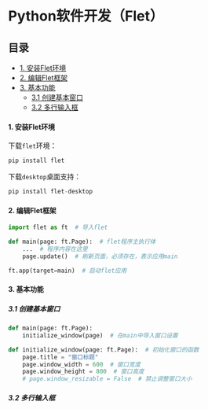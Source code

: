 # Python软件开发（Flet）
## 目录
- [1. 安装Flet环境](#安装Flet环境)
- [2. 编辑Flet框架](#编辑Flet框架)
- [3. 基本功能](#基本功能)
    - [3.1 创建基本窗口](#创建基本窗口)
    - [3.2 多行输入框](#多行输入框)

<a name="安装Flet环境"></a>
#### 1. 安装Flet环境

下载`flet`环境：
```python
pip install flet
```
下载`desktop`桌面支持：
```python
pip install flet-desktop
```

<a name="编辑Flet框架"></a>
#### 2. 编辑Flet框架

```python
import flet as ft  # 导入flet

def main(page: ft.Page):  # flet程序主执行体
    ...  # 程序内容在这里
    page.update()  # 刷新页面，必须存在，表示应用main

ft.app(target=main)  # 启动flet应用
```

<a name="基本功能"></a>
#### 3. 基本功能

<a name="创建基本窗口"></a>
##### 3.1 创建基本窗口

```python
def main(page: ft.Page):
    initialize_window(page)  # 在main中导入窗口设置

def initialize_window(page: ft.Page):  # 初始化窗口的函数
    page.title = "窗口标题"
    page.window_width = 600  # 窗口宽度
    page.window_height = 800  # 窗口高度
    # page.window_resizable = False  # 禁止调整窗口大小
```

<a name="多行输入框"></a>
##### 3.2 多行输入框